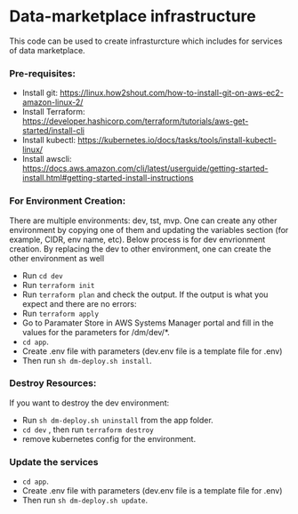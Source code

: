 # Data-marketplace infrastructure

This code can be used to create infrasturcture which includes for services of data marketplace.

### Pre-requisites:

* Install git: https://linux.how2shout.com/how-to-install-git-on-aws-ec2-amazon-linux-2/
* Install Terraform: https://developer.hashicorp.com/terraform/tutorials/aws-get-started/install-cli
* Install kubectl: https://kubernetes.io/docs/tasks/tools/install-kubectl-linux/
* Install awscli: https://docs.aws.amazon.com/cli/latest/userguide/getting-started-install.html#getting-started-install-instructions
  
### For Environment Creation:
There are multiple environments: dev, tst, mvp. One can create any other environment by copying one of them and updating the variables section (for example, CIDR, env name, etc). Below process is for dev envrionment creation. By replacing the dev to other environment, one can create the other environment as well
* Run `cd dev`
* Run `terraform init`
* Run `terraform plan` and check the output.
If the output is what you expect and there are no errors:
* Run `terraform apply`
* Go to Paramater Store in AWS Systems Manager portal and fill in the values for the parameters for /dm/dev/*.
* `cd app`.
* Create .env file with parameters (dev.env file is a template file for .env)
* Then run `sh dm-deploy.sh install`.


### Destroy Resources:

If you want to destroy the dev environment:

* Run `sh dm-deploy.sh uninstall` from the app folder.
* `cd dev` , then run `terraform destroy`
* remove kubernetes config for the environment.

### Update the services 
* `cd app`.
* Create .env file with parameters (dev.env file is a template file for .env)
* Then run `sh dm-deploy.sh update`.


